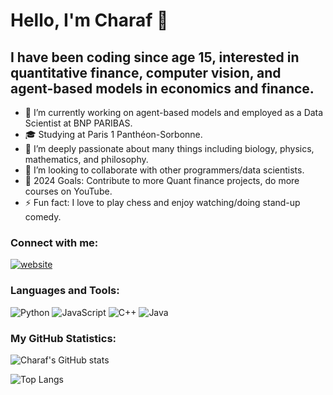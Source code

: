 # Hello, I'm Charaf 👋

## I have been coding since age 15, interested in quantitative finance, computer vision, and agent-based models in economics and finance.
- 🔭 I’m currently working on agent-based models and employed as a Data Scientist at BNP PARIBAS.
- 🎓 Studying at Paris 1 Panthéon-Sorbonne.
- 🌱 I’m deeply passionate about many things including biology, physics, mathematics, and philosophy.
- 👯 I’m looking to collaborate with other programmers/data scientists.
- 🥅 2024 Goals: Contribute to more Quant finance projects, do more courses on YouTube.
- ⚡ Fun fact: I love to play chess and enjoy watching/doing stand-up comedy.

### Connect with me:

[![website](./img/linkedin-light.svg)](https://www.linkedin.com/in/charaf-zguiouar/)

### Languages and Tools:

![Python](https://img.shields.io/badge/-Python-3776AB?style=flat&logo=Python&logoColor=white)
![JavaScript](https://img.shields.io/badge/-JavaScript-F7DF1E?style=flat&logo=javascript&logoColor=black)
![C++](https://img.shields.io/badge/-C++-00599C?style=flat&logo=cplusplus&logoColor=white)
![Java](https://img.shields.io/badge/-Java-007396?style=flat&logo=java&logoColor=white)

### My GitHub Statistics:

![Charaf's GitHub stats](https://github-readme-stats.vercel.app/api?username=zgcharaf&show_icons=true&theme=radical)

![Top Langs](https://github-readme-stats.vercel.app/api/top-langs/?username=zgcharaf&layout=compact&theme=radical)

